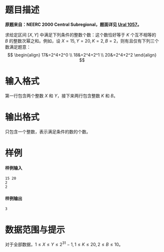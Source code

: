 
# 题目描述

**原题来自：NEERC 2000 Central Subregional，题面详见 [Ural 1057](http://acm.timus.ru/problem.aspx?space=1&num=1057)。**

求给定区间 $[X,Y]$ 中满足下列条件的整数个数：这个数恰好等于 $K$ 个互不相等的 $B$ 的整数次幂之和。例如，设 $X=15,Y=20,K=2,B=2$，则有且仅有下列三个数满足题意：
$$
\begin{align}
17&=2^4+2^0 \\ 18&=2^4+2^1 \\ 20&=2^4+2^2
\end{align}
$$

# 输入格式

第一行包含两个整数 $X$ 和 $Y$，接下来两行包含整数 $K$ 和 $B$。

# 输出格式

只包含一个整数，表示满足条件的数的个数。

# 样例

#### 样例输入
```plain
15 20
2
2
```
#### 样例输出
```plain
3
```

# 数据范围与提示

对于全部数据，$1\le X\le Y\le 2^{31}-1,1\le K\le 20,2\le B\le 10$。

